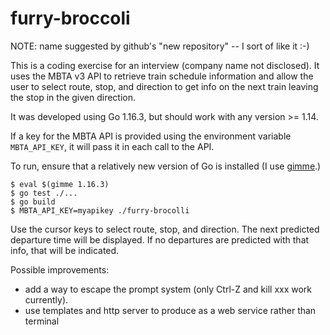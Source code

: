 # furry-broccoli

NOTE: name suggested by github's "new repository" -- I sort of like it :-)

This is a coding exercise for an interview (company name not disclosed).  It
uses the MBTA v3 API to retrieve train schedule information and allow the user
to select route, stop, and direction to get info on the next train leaving the
stop in the given direction.

It was developed using Go 1.16.3, but should work with any version >= 1.14.

If a key for the MBTA API is provided using the environment variable
`MBTA_API_KEY`, it will pass it in each call to the API.

To run, ensure that a relatively new version of Go is installed (I use
[gimme](https://github.com/travis-ci/gimme).)

```
$ eval $(gimme 1.16.3)
$ go test ./...
$ go build
$ MBTA_API_KEY=myapikey ./furry-brocolli
```

Use the cursor keys to select route, stop, and direction.  The next predicted
departure time will be displayed.  If no departures are predicted with that
info, that will be indicated.

Possible improvements:
- add a way to escape the prompt system (only Ctrl-Z and kill xxx work
  currently).
- use templates and http server to produce as a web service rather than
  terminal
